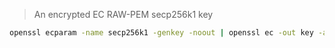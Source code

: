 > An encrypted EC RAW-PEM secp256k1 key

```sh
openssl ecparam -name secp256k1 -genkey -noout | openssl ec -out key -aes128 -passout pass:password
```